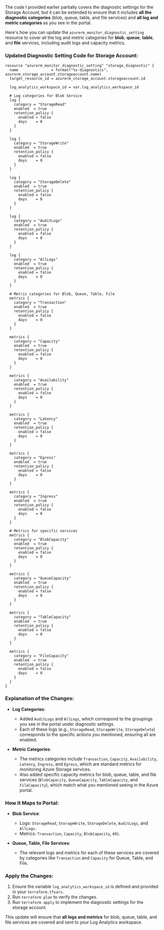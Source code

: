 The code I provided earlier partially covers the diagnostic settings for the Storage Account, but it can be extended to ensure that it includes **all the diagnostic categories** (blob, queue, table, and file services) and **all log and metric categories** as you see in the portal.

Here's how you can update the `azurerm_monitor_diagnostic_setting` resource to cover all the log and metric categories for **blob**, **queue**, **table**, and **file** services, including audit logs and capacity metrics.

### Updated Diagnostic Setting Code for Storage Account:

```hcl
resource "azurerm_monitor_diagnostic_setting" "storage_diagnostic" {
  name               = format("%s-diagnostics", azurerm_storage_account.storageaccount.name)
  target_resource_id = azurerm_storage_account.storageaccount.id

  log_analytics_workspace_id = var.log_analytics_workspace_id

  # Log categories for Blob Service
  log {
    category = "StorageRead"
    enabled  = true
    retention_policy {
      enabled = false
      days    = 0
    }
  }

  log {
    category = "StorageWrite"
    enabled  = true
    retention_policy {
      enabled = false
      days    = 0
    }
  }

  log {
    category = "StorageDelete"
    enabled  = true
    retention_policy {
      enabled = false
      days    = 0
    }
  }

  log {
    category = "AuditLogs"
    enabled  = true
    retention_policy {
      enabled = false
      days    = 0
    }
  }

  log {
    category = "AllLogs"
    enabled  = true
    retention_policy {
      enabled = false
      days    = 0
    }
  }

  # Metric categories for Blob, Queue, Table, File
  metrics {
    category = "Transaction"
    enabled  = true
    retention_policy {
      enabled = false
      days    = 0
    }
  }

  metrics {
    category = "Capacity"
    enabled  = true
    retention_policy {
      enabled = false
      days    = 0
    }
  }

  metrics {
    category = "Availability"
    enabled  = true
    retention_policy {
      enabled = false
      days    = 0
    }
  }

  metrics {
    category = "Latency"
    enabled  = true
    retention_policy {
      enabled = false
      days    = 0
    }
  }

  metrics {
    category = "Egress"
    enabled  = true
    retention_policy {
      enabled = false
      days    = 0
    }
  }

  metrics {
    category = "Ingress"
    enabled  = true
    retention_policy {
      enabled = false
      days    = 0
    }
  }

  # Metrics for specific services
  metrics {
    category = "BlobCapacity"
    enabled  = true
    retention_policy {
      enabled = false
      days    = 0
    }
  }

  metrics {
    category = "QueueCapacity"
    enabled  = true
    retention_policy {
      enabled = false
      days    = 0
    }
  }

  metrics {
    category = "TableCapacity"
    enabled  = true
    retention_policy {
      enabled = false
      days    = 0
    }
  }

  metrics {
    category = "FileCapacity"
    enabled  = true
    retention_policy {
      enabled = false
      days    = 0
    }
  }
}
```

### Explanation of the Changes:

- **Log Categories**:
  - Added `AuditLogs` and `AllLogs`, which correspond to the groupings you see in the portal under diagnostic settings.
  - Each of these logs (e.g., `StorageRead`, `StorageWrite`, `StorageDelete`) corresponds to the specific actions you mentioned, ensuring all are enabled.

- **Metric Categories**:
  - The metrics categories include `Transaction`, `Capacity`, `Availability`, `Latency`, `Ingress`, and `Egress`, which are standard metrics for monitoring Azure Storage services.
  - Also added specific capacity metrics for blob, queue, table, and file services (`BlobCapacity`, `QueueCapacity`, `TableCapacity`, and `FileCapacity`), which match what you mentioned seeing in the Azure portal.

### How It Maps to Portal:

- **Blob Service**:
  - Logs: `StorageRead`, `StorageWrite`, `StorageDelete`, `AuditLogs`, and `AllLogs`.
  - Metrics: `Transaction`, `Capacity`, `BlobCapacity`, etc.

- **Queue, Table, File Services**:
  - The relevant logs and metrics for each of these services are covered by categories like `Transaction` and `Capacity` for Queue, Table, and File.

### Apply the Changes:
1. Ensure the variable `log_analytics_workspace_id` is defined and provided in your `terraform.tfvars`.
2. Run `terraform plan` to verify the changes.
3. Run `terraform apply` to implement the diagnostic settings for the storage account.

This update will ensure that **all logs and metrics** for blob, queue, table, and file services are covered and sent to your Log Analytics workspace.
